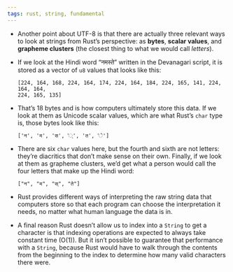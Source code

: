 ```yaml
---
tags: rust, string, fundamental
---
```


- Another point about UTF-8 is that there are actually three relevant ways to look at strings from Rust’s perspective: as **bytes**, **scalar values**, and **grapheme clusters** (the closest thing to what we would call _letters_).

- If we look at the Hindi word “नमस्ते” written in the Devanagari script, it is stored as a vector of `u8` values that looks like this:
	```text
	[224, 164, 168, 224, 164, 174, 224, 164, 184, 224, 165, 141, 224, 164, 164,
	224, 165, 135]
	```

- That’s 18 bytes and is how computers ultimately store this data. If we look at them as Unicode scalar values, which are what Rust’s `char` type is, those bytes look like this:
	```text
	['न', 'म', 'स', '्', 'त', 'े']
	```

- There are six `char` values here, but the fourth and sixth are not letters: they’re diacritics that don’t make sense on their own. Finally, if we look at them as grapheme clusters, we’d get what a person would call the four letters that make up the Hindi word:
	```text
	["न", "म", "स्", "ते"]
	```

- Rust provides different ways of interpreting the raw string data that computers store so that each program can choose the interpretation it needs, no matter what human language the data is in.

- A final reason Rust doesn’t allow us to index into a `String` to get a character is that indexing operations are expected to always take constant time (O(1)). But it isn’t possible to guarantee that performance with a `String`, because Rust would have to walk through the contents from the beginning to the index to determine how many valid characters there were.
